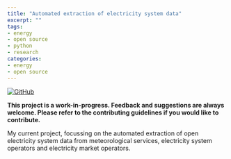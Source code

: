 ```yaml
---
title: "Automated extraction of electricity system data"
excerpt: ""
tags:
- energy
- open source
- python
- research
categories:
- energy
- open source
---
```


[![GitHub](https://img.shields.io/badge/-nmstreethran/elec--sys--data-42B029?style=for-the-badge&logo=github&labelColor=black)](https://github.com/nmstreethran/elec-sys-data)

**This project is a work-in-progress. Feedback and suggestions are always welcome. Please refer to the contributing guidelines if you would like to contribute.**

My current project, focussing on the automated extraction of open electricity system data from meteorological services, electricity system operators and electricity market operators.
